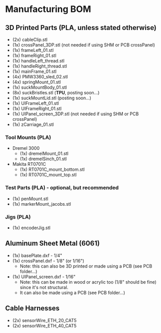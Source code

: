 # Manufacturing BOM

## 3D Printed Parts (PLA, unless stated otherwise)
- (2x) cableClip.stl
- (1x) crossPanel_3DP.stl (not needed if using SHM or PCB crossPanel)
- (1x) frameLeft_01.stl
- (1x) frameRight_01.stl
- (1x) handleLeft_thread.stl
- (1x) handleRight_thread.stl
- (1x) mainFrame_01.stl
- (4x) PMW3360_sled_02.stl
- (4x) springMount_01.stl
- (1x) suckMountBody_01.stl
- (8x) suckBristles.stl (**TPU**, posting soon...)
- (1x) suckMountLid.stl (posting soon...)
- (1x) UIFrameLeft_01.stl
- (1x) UIFrameRight_01.stl
- (1x) UIPanel_screen_3DP.stl (not needed if using SHM or PCB crossPanel)
- (1x) zCarriage_01.stl
### Tool Mounts (PLA)
- Dremel 3000
	- (1x) dremelMount_01.stl
	- (1x) dremelSinch_01.stl
- Makita RT0701C
	- (1x) RT0701C_mount_bottom.stl
	- (1x) RT0701C_mount_top.stl
### Test Parts (PLA) - optional, but recommended
- (1x) penMount.stl
- (1x) markerMount_jacobs.stl
### Jigs (PLA)
- (1x) encoderJig.stl

## Aluminum Sheet Metal (6061)
- (1x) basePlate.dxf - 1/4"
- (1x) crossPanel.dxf - 1/8" (or 1/16")
	- Note: this can also be 3D printed or made using a PCB (see PCB folder...)
- (1x) UIPanel_screen.dxf - 1/16"
	- Note: this can be made in wood or acrylic too (1/8" should be fine) since it's not structural.
	- It can also be made using a PCB (see PCB folder...)

## Cable Harnesses
- (2x) sensorWire_ETH_20_CAT5
- (2x) sensorWire_ETH_40_CAT5
